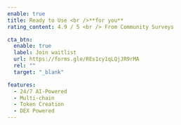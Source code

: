 ```yaml
---
enable: true
title: Ready to Use <br />**for you**
rating_content: 4.9 / 5 <br /> From Community Surveys

cta_btn:
  enable: true
  label: Join waitlist
  url: https://forms.gle/REs1cy1qLQjJR9rMA
  rel: ""
  target: "_blank"

features:
  - 24/7 AI-Powered
  - Multi-chain
  - Token Creation
  - DEX Powered
---
```

